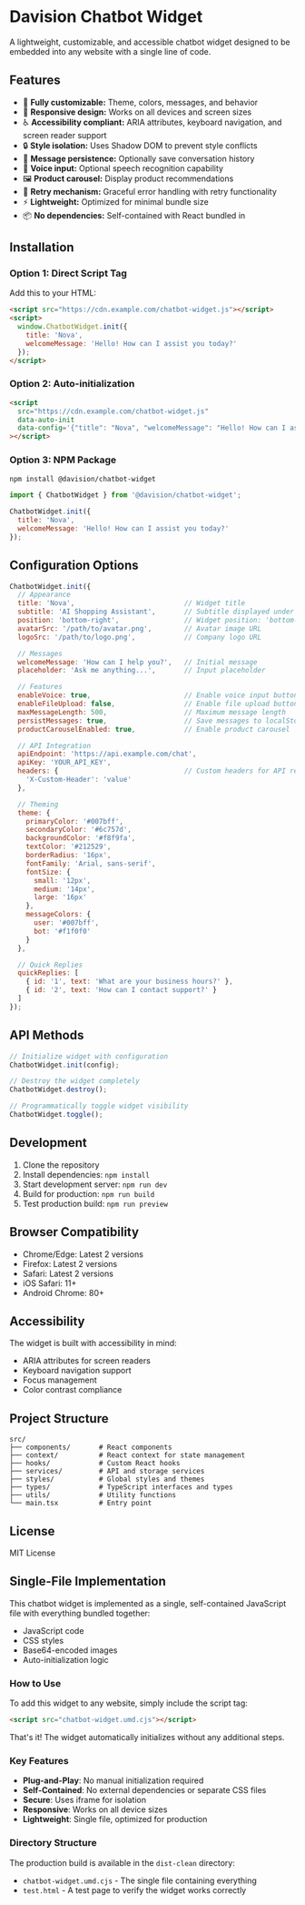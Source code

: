 # Davision Chatbot Widget

A lightweight, customizable, and accessible chatbot widget designed to be embedded into any website with a single line of code.

## Features

- 🎨 **Fully customizable:** Theme, colors, messages, and behavior
- 📱 **Responsive design:** Works on all devices and screen sizes
- ♿ **Accessibility compliant:** ARIA attributes, keyboard navigation, and screen reader support
- 🔒 **Style isolation:** Uses Shadow DOM to prevent style conflicts
- 💾 **Message persistence:** Optionally save conversation history
- 🎤 **Voice input:** Optional speech recognition capability
- 🖼️ **Product carousel:** Display product recommendations
- 🔄 **Retry mechanism:** Graceful error handling with retry functionality
- ⚡ **Lightweight:** Optimized for minimal bundle size
- 📦 **No dependencies:** Self-contained with React bundled in

## Installation

### Option 1: Direct Script Tag

Add this to your HTML:

```html
<script src="https://cdn.example.com/chatbot-widget.js"></script>
<script>
  window.ChatbotWidget.init({
    title: 'Nova',
    welcomeMessage: 'Hello! How can I assist you today?'
  });
</script>
```

### Option 2: Auto-initialization

```html
<script 
  src="https://cdn.example.com/chatbot-widget.js"
  data-auto-init
  data-config='{"title": "Nova", "welcomeMessage": "Hello! How can I assist you today?"}'
></script>
```

### Option 3: NPM Package

```bash
npm install @davision/chatbot-widget
```

```javascript
import { ChatbotWidget } from '@davision/chatbot-widget';

ChatbotWidget.init({
  title: 'Nova',
  welcomeMessage: 'Hello! How can I assist you today?'
});
```

## Configuration Options

```javascript
ChatbotWidget.init({
  // Appearance
  title: 'Nova',                           // Widget title
  subtitle: 'AI Shopping Assistant',       // Subtitle displayed under title
  position: 'bottom-right',                // Widget position: 'bottom-right', 'bottom-left', 'top-right', 'top-left'
  avatarSrc: '/path/to/avatar.png',        // Avatar image URL
  logoSrc: '/path/to/logo.png',            // Company logo URL

  // Messages
  welcomeMessage: 'How can I help you?',   // Initial message
  placeholder: 'Ask me anything...',       // Input placeholder

  // Features
  enableVoice: true,                       // Enable voice input button
  enableFileUpload: false,                 // Enable file upload button
  maxMessageLength: 500,                   // Maximum message length
  persistMessages: true,                   // Save messages to localStorage
  productCarouselEnabled: true,            // Enable product carousel

  // API Integration
  apiEndpoint: 'https://api.example.com/chat',
  apiKey: 'YOUR_API_KEY',
  headers: {                               // Custom headers for API requests
    'X-Custom-Header': 'value'
  },

  // Theming
  theme: {
    primaryColor: '#007bff',
    secondaryColor: '#6c757d',
    backgroundColor: '#f8f9fa',
    textColor: '#212529',
    borderRadius: '16px',
    fontFamily: 'Arial, sans-serif',
    fontSize: {
      small: '12px',
      medium: '14px',
      large: '16px'
    },
    messageColors: {
      user: '#007bff',
      bot: '#f1f0f0'
    }
  },

  // Quick Replies
  quickReplies: [
    { id: '1', text: 'What are your business hours?' },
    { id: '2', text: 'How can I contact support?' }
  ]
});
```

## API Methods

```javascript
// Initialize widget with configuration
ChatbotWidget.init(config);

// Destroy the widget completely
ChatbotWidget.destroy();

// Programmatically toggle widget visibility
ChatbotWidget.toggle();
```

## Development

1. Clone the repository
2. Install dependencies: `npm install`
3. Start development server: `npm run dev`
4. Build for production: `npm run build`
5. Test production build: `npm run preview`

## Browser Compatibility

- Chrome/Edge: Latest 2 versions
- Firefox: Latest 2 versions
- Safari: Latest 2 versions
- iOS Safari: 11+
- Android Chrome: 80+

## Accessibility

The widget is built with accessibility in mind:
- ARIA attributes for screen readers
- Keyboard navigation support
- Focus management
- Color contrast compliance

## Project Structure

```
src/
├── components/       # React components
├── context/          # React context for state management
├── hooks/            # Custom React hooks
├── services/         # API and storage services
├── styles/           # Global styles and themes
├── types/            # TypeScript interfaces and types
├── utils/            # Utility functions
└── main.tsx          # Entry point
```

## License

MIT License

## Single-File Implementation

This chatbot widget is implemented as a single, self-contained JavaScript file with everything bundled together:

- JavaScript code
- CSS styles
- Base64-encoded images
- Auto-initialization logic

### How to Use

To add this widget to any website, simply include the script tag:

```html
<script src="chatbot-widget.umd.cjs"></script>
```

That's it! The widget automatically initializes without any additional steps.

### Key Features

- **Plug-and-Play**: No manual initialization required
- **Self-Contained**: No external dependencies or separate CSS files
- **Secure**: Uses iframe for isolation
- **Responsive**: Works on all device sizes
- **Lightweight**: Single file, optimized for production

### Directory Structure

The production build is available in the `dist-clean` directory:

- `chatbot-widget.umd.cjs` - The single file containing everything
- `test.html` - A test page to verify the widget works correctly
